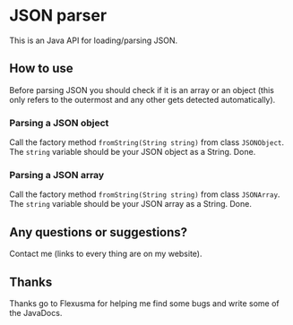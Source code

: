 # JSON parser

This is an Java API for loading/parsing JSON.

## How to use

Before parsing JSON you should check if it is an array or an object (this only refers to the outermost and any other gets detected automatically).

### Parsing a JSON object

Call the factory method `fromString(String string)` from class `JSONObject`. The `string` variable should be your JSON object as a String.
Done.

### Parsing a JSON array

Call the factory method `fromString(String string)` from class `JSONArray`. The `string` variable should be your JSON array as a String.
Done.

## Any questions or suggestions?

Contact me (links to every thing are on my website).

## Thanks

Thanks go to Flexusma for helping me find some bugs and write some of the JavaDocs.
